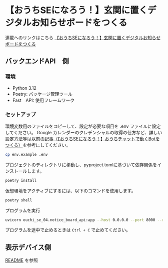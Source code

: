 # 【おうちSEになろう！】玄関に置くデジタルお知らせボードをつくる
連載へのリンクはこちら
 [【おうちSEになろう！】玄関に置くデジタルお知らせボードをつくる](https://www.altx.co.jp/careetec/magazine/column/ikezawa-home-se4/)

## バックエンドAPI　側
### 環境
- Python 3.12
- Poetry: パッケージ管理ツール
- Fast　API: 使用フレームワーク

### セットアップ
環境変数用のファイルをコピーして、設定が必要な項目を .env ファイルに設定してください。
Google カレンダーのクレデンシャルの取得の仕方など、詳しい設定方法等は[以前の記事（【おうちSEになろう！】おうちチャットで動くBotをつくる）](https://www.altx.co.jp/careetec/magazine/column/ikezawa-home-se2/)を参考にしてください。

```bash
cp env.example .env
```

プロジェクトのディレクトリに移動し、pyproject.tomlに基づいて依存関係をインストールします。

```bash
poetry install
```

仮想環境をアクティブにするには、以下のコマンドを使用します。
```bash
poetry shell
```

プログラムを実行
```bash
uvicorn ouchi_se_04.notice_board_api:app --host 0.0.0.0 --port 8000 --reload
```

プログラムを途中で止めるときは `Ctrl + C` で止めてください。

## 表示デバイス側
[README](./rbp/README.md) を参照
